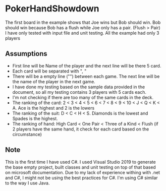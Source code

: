 # PokerHandShowdown

The first board in the example shows that Joe wins but Bob should win. Bob should win because Bob has a flush while Joe only has a pair. (Flush > Pair)
I have only tested with input file and unit testing. All the example had only 3 players

## Assumptions
* First line will be Name of the player and the next line will be there 5 card.
* Each card will be separated with ", "
* There will be a empty line ("") between each game. The next line will be the name of the player in the next game.
* I have done my testing based on the sample data provided in the document, so all my testing contains 3 players with 5 cards each. 
* I'm not checking if there are too many of the same cards in the deck.
* The ranking of the card: 2 < 3 < 4 < 5 < 6 < 7 < 8 < 9 < 10 < J < Q < K < A. Ace is the highest and 2 is the lowers
* The ranking of the suit: D < C < H < S. Diamonds is the lowest and Spades is the highest.
* The ranking of hand: High Card < One Pair < Three of a Kind < Flush (if 2 players have the same hand, it check for each card based on the circumstance)

## Note
This is the first time I have used C#. I used Visual Studio 2019 to generate the base empty project, built classes and unit testing on top of that based on microsoft documentation. 
Due to my lack of experience withing with .net and C#, I might not be using the best practices for C#. I'm using C# similar to the way I use Java.

